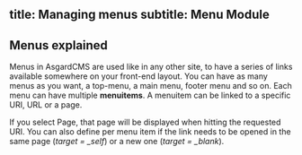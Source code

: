 title: Managing menus
subtitle: Menu Module
-------

## <a class="anchor" name="menus-explained" href="#menus-explained"></a> Menus explained

Menus in AsgardCMS are used like in any other site, to have a series of links available somewhere on your front-end layout. You can have as many menus as you want, a top-menu, a main menu, footer menu and so on. 
Each menu can have multiple **menuitems**. A menuitem can be linked to a specific URI, URL or a page.

If you select Page, that page will be displayed when hitting the requested URI. You can also define per menu item if the link needs to be opened in the same page (*target = _self*) or a new one (*target = _blank*).

